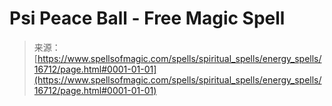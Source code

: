 <!--yml

category: 未分类

date: 2024-06-12 18:57:20

-->

# Psi Peace Ball - Free Magic Spell

> 来源：[https://www.spellsofmagic.com/spells/spiritual_spells/energy_spells/16712/page.html#0001-01-01](https://www.spellsofmagic.com/spells/spiritual_spells/energy_spells/16712/page.html#0001-01-01)
